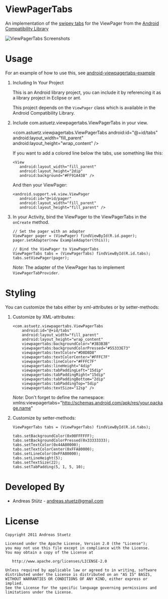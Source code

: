 ViewPagerTabs
=============

An implementation of the [swipey tabs][1] for the
ViewPager from the [Android Compatibility Library][2]

![ViewPagerTabs Screenshots][7]



Usage
=====

For an example of how to use this, see [android-viewpagertabs-example][3]

  1. Including In Your Project

		This is an Android library project, you can include it by referencing it as a library project in
		Eclipse or ant.
		
		This project depends on the `ViewPager` class which is available in the Android Compatibility Library.

  2. Include com.astuetz.viewpagertabs.ViewPagerTabs in your view.

		<com.astuetz.viewpagertabs.ViewPagerTabs
		   android:id="@+id/tabs"
		   android:layout_width="fill_parent"
		   android:layout_height="wrap_content" />
            
     If you want to add a colored line below the tabs, use something like this:
     
		 <View
		    android:layout_width="fill_parent"
		    android:layout_height="2dip"
		    android:background="#FF91A438" />
	        
     And then your ViewPager:
     
	     <android.support.v4.view.ViewPager
	        android:id="@+id/pager"
	        android:layout_width="fill_parent"
	        android:layout_height="fill_parent" />

  3. In your Activity, bind the ViewPager to the ViewPagerTabs in the `onCreate` method.

		 // Set the pager with an adapter
		 ViewPager pager = (ViewPager) findViewById(R.id.pager);
		 pager.setAdapter(new ExampleAdapter(this));

         // Bind the ViewPager to ViewPagerTabs
         ViewPagerTabs tabs = (ViewPagerTabs) findViewById(R.id.tabs);
		 tabs.setViewPager(pager);

     *Note*: The adapter of the ViewPager has to implement `ViewPagerTabProvider`.


Styling
=======

You can customize the tabs either by xml-attributes or by setter-methods:

 1. Customize by XML-attributes:
 	
		<com.astuetz.viewpagertabs.ViewPagerTabs
			android:id="@+id/tabs"
			android:layout_width="fill_parent"
			android:layout_height="wrap_content"
			viewpagertabs:backgroundColor="#3B3B3B" 
			viewpagertabs:backgroundColorPressed="#55333E73"
		    viewpagertabs:textColor="#D8D8D8" 
		    viewpagertabs:textColorCenter="#FFFC7F" 
		    viewpagertabs:lineColor="#FFFC7F"
		    viewpagertabs:lineHeight="4dip"
		    viewpagertabs:tabPaddingLeft="15dip"
		    viewpagertabs:tabPaddingRight="15dip"
		    viewpagertabs:tabPaddingBottom="2dip"
		    viewpagertabs:tabPaddingTop="5dip"
		    viewpagertabs:textSize="12sp" />
		   
	*Note*: Don't forget to define the namespace: xmlns:viewpagertabs="http://schemas.android.com/apk/res/your.package.name"

 2. Customize by setter-methods:
 
		ViewPagerTabs tabs = (ViewPagerTabs) findViewById(R.id.tabs);
 	
		tabs.setBackgroundColor(0x00FFFFFF);
		tabs.setBackgroundColorPressed(0x33333333);
		tabs.setTextColor(0x44A80000);
		tabs.setTextColorCenter(0xFFA80000);
		tabs.setLineColor(0xFFA80000);
		tabs.setLineHeight(5);
		tabs.setTextSize(22);
		tabs.setTabPadding(5, 1, 5, 10);



Developed By
============

 * Andreas St&uuml;tz - <andreas.stuetz@gmail.com>



License
=======

    Copyright 2011 Andreas Stuetz

    Licensed under the Apache License, Version 2.0 (the "License");
    you may not use this file except in compliance with the License.
    You may obtain a copy of the License at

       http://www.apache.org/licenses/LICENSE-2.0

    Unless required by applicable law or agreed to in writing, software
    distributed under the License is distributed on an "AS IS" BASIS,
    WITHOUT WARRANTIES OR CONDITIONS OF ANY KIND, either express or implied.
    See the License for the specific language governing permissions and
    limitations under the License.






 [1]: http://www.pushing-pixels.org/2011/08/11/android-tips-and-tricks-swipey-tabs.html
 [2]: http://developer.android.com/sdk/compatibility-library.html
 [3]: https://github.com/astuetz/android-viewpagertabs-example
 [4]: http://developer.android.com/guide/developing/projects/projects-eclipse.html
 [5]: http://developer.android.com/guide/developing/projects/projects-eclipse.html#ReferencingLibraryProject
 
 [7]: https://github.com/astuetz/android-viewpagertabs-example/raw/master/tabs.png
